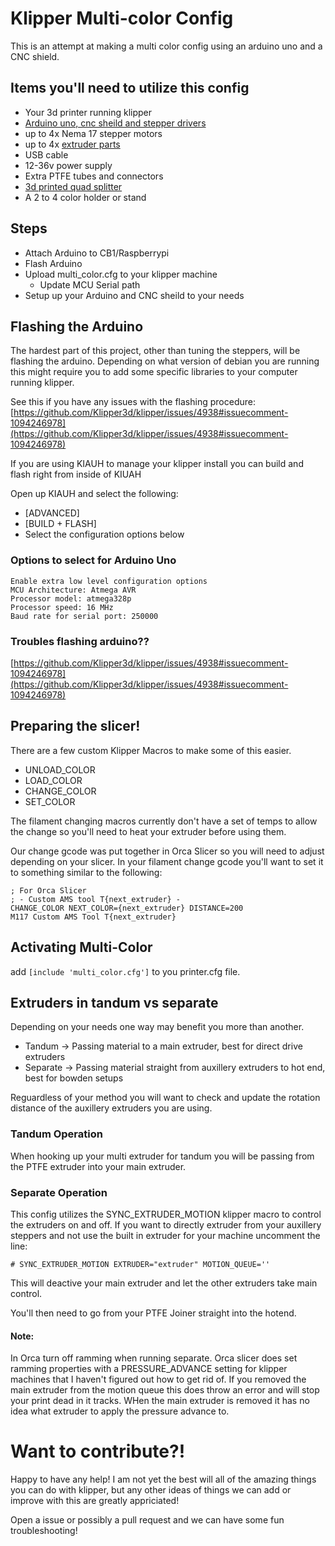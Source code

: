 # Klipper Multi-color Config
This is an attempt at making a multi color config using an arduino uno and a CNC shield.

## Items you'll need to utilize this config
- Your 3d printer running klipper
- [Arduino uno, cnc sheild and stepper drivers](https://www.amazon.com/DAOKI-Expansion-Arduino-Heatsink-Engraving/dp/B08KFYKKN4/ref=sr_1_5?crid=O6SY9OGG34GW&keywords=arduino+cnc&qid=1703170197&sprefix=arduino+c%2Caps%2C391&sr=8-5)
- up to 4x Nema 17 stepper motors
- up to 4x [extruder parts](https://www.amazon.com/Comgrow-Upgraded-Replacement-Aluminum-Extruder/dp/B07B5118T7/ref=sr_1_13?crid=2T4YEVZ3Q8SVC&keywords=ender+3+extruder&qid=1703171029&sprefix=ender+3+extrude%2Caps%2C143&sr=8-13)
- USB cable
- 12-36v power supply
- Extra PTFE tubes and connectors
- [3d printed quad splitter](https://www.printables.com/model/466735-4-to-1-bowdenptfe-tube-joinersplitter)
- A 2 to 4 color holder or stand

## Steps
- Attach Arduino to CB1/Raspberrypi
- Flash Arduino
- Upload multi_color.cfg to your klipper machine
  - Update MCU Serial path
- Setup up your Arduino and CNC sheild to your needs

## Flashing the Arduino
The hardest part of this project, other than tuning the steppers, will be flashing the arduino.
Depending on what version of debian you are running this might require you to add some specific libraries to your computer running klipper.

See this if you have any issues with the flashing procedure:
[https://github.com/Klipper3d/klipper/issues/4938#issuecomment-1094246978](https://github.com/Klipper3d/klipper/issues/4938#issuecomment-1094246978)

If you are using KIAUH to manage your klipper install you can build and flash right from inside of KIUAH

Open up KIAUH and select the following:
- [ADVANCED]
- [BUILD + FLASH]
- Select the configuration options below

### Options to select for Arduino Uno
```
Enable extra low level configuration options
MCU Architecture: Atmega AVR
Processor model: atmega328p
Processor speed: 16 MHz
Baud rate for serial port: 250000 
```

### Troubles flashing arduino??
[https://github.com/Klipper3d/klipper/issues/4938#issuecomment-1094246978](https://github.com/Klipper3d/klipper/issues/4938#issuecomment-1094246978)

## Preparing the slicer!

There are a few custom Klipper Macros to make some of this easier.
- UNLOAD_COLOR
- LOAD_COLOR
- CHANGE_COLOR
- SET_COLOR

The filament changing macros currently don't have a set of temps to allow the change so you'll need to heat your extruder before using them.

Our change gcode was put together in Orca Slicer so you will need to adjust depending on your slicer. In your filament change gcode you'll want to set it to something similar to the following:
```
; For Orca Slicer
; - Custom AMS tool T{next_extruder} -
CHANGE_COLOR NEXT_COLOR={next_extruder} DISTANCE=200
M117 Custom AMS Tool T{next_extruder}
```

## Activating Multi-Color
add ``[include 'multi_color.cfg']`` to you printer.cfg file.

## Extruders in tandum vs separate
Depending on your needs one way may benefit you more than another.

- Tandum -> Passing material to a main extruder, best for direct drive extruders
- Separate -> Passing material straight from auxillery extruders to hot end, best for bowden setups

Reguardless of your method you will want to check and update the rotation distance of the auxillery extruders you are using.

### Tandum Operation
When hooking up your multi extruder for tandum you will be passing from the PTFE extruder into your main extruder. 

### Separate Operation
This config utilizes the SYNC_EXTRUDER_MOTION klipper macro to control the extruders on and off. If you want to directly extruder from your auxillery steppers and not use the built in extruder for your machine uncomment the line:

```
# SYNC_EXTRUDER_MOTION EXTRUDER="extruder" MOTION_QUEUE=''
```

This will deactive your main extruder and let the other extruders take main control.

You'll then need to go from your PTFE Joiner straight into the hotend.

#### Note:
In Orca turn off ramming when running separate. Orca slicer does set ramming properties with a PRESSURE_ADVANCE setting for klipper machines that I haven't figured out how to get rid of. If you removed the main extruder from the motion queue this does throw an error and will stop your print dead in it tracks. WHen the main extruder is removed it has no idea what extruder to apply the pressure advance to.

# Want to contribute?!
Happy to have any help! I am not yet the best will all of the amazing things you can do with klipper, but any other ideas of things we can add or improve with this are greatly appriciated!

Open a issue or possibly a pull request and we can have some fun troubleshooting!

